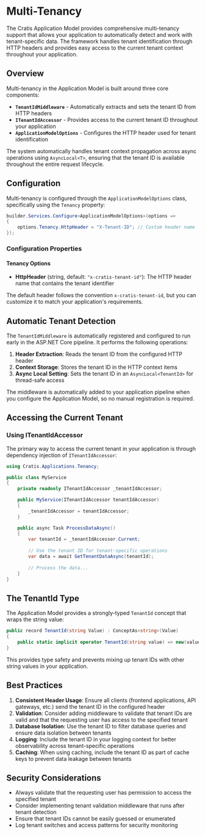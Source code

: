 # Multi-Tenancy

The Cratis Application Model provides comprehensive multi-tenancy support that allows your application to automatically detect and work with tenant-specific data. The framework handles tenant identification through HTTP headers and provides easy access to the current tenant context throughout your application.

## Overview

Multi-tenancy in the Application Model is built around three core components:

- **`TenantIdMiddleware`** - Automatically extracts and sets the tenant ID from HTTP headers
- **`ITenantIdAccessor`** - Provides access to the current tenant ID throughout your application
- **`ApplicationModelOptions`** - Configures the HTTP header used for tenant identification

The system automatically handles tenant context propagation across async operations using `AsyncLocal<T>`, ensuring that the tenant ID is available throughout the entire request lifecycle.

## Configuration

Multi-tenancy is configured through the `ApplicationModelOptions` class, specifically using the `Tenancy` property:

```csharp
builder.Services.Configure<ApplicationModelOptions>(options =>
{
    options.Tenancy.HttpHeader = "X-Tenant-ID"; // Custom header name
});
```

### Configuration Properties

#### Tenancy Options

- **HttpHeader** (string, default: `"x-cratis-tenant-id"`): The HTTP header name that contains the tenant identifier

The default header follows the convention `x-cratis-tenant-id`, but you can customize it to match your application's requirements.

## Automatic Tenant Detection

The `TenantIdMiddleware` is automatically registered and configured to run early in the ASP.NET Core pipeline. It performs the following operations:

1. **Header Extraction**: Reads the tenant ID from the configured HTTP header
2. **Context Storage**: Stores the tenant ID in the HTTP context items
3. **Async Local Setting**: Sets the tenant ID in an `AsyncLocal<TenantId>` for thread-safe access

The middleware is automatically added to your application pipeline when you configure the Application Model, so no manual registration is required.

## Accessing the Current Tenant

### Using ITenantIdAccessor

The primary way to access the current tenant in your application is through dependency injection of `ITenantIdAccessor`:

```csharp
using Cratis.Applications.Tenancy;

public class MyService
{
    private readonly ITenantIdAccessor _tenantIdAccessor;

    public MyService(ITenantIdAccessor tenantIdAccessor)
    {
        _tenantIdAccessor = tenantIdAccessor;
    }

    public async Task ProcessDataAsync()
    {
        var tenantId = _tenantIdAccessor.Current;
        
        // Use the tenant ID for tenant-specific operations
        var data = await GetTenantDataAsync(tenantId);
        
        // Process the data...
    }
}
```

## The TenantId Type

The Application Model provides a strongly-typed `TenantId` concept that wraps the string value:

```csharp
public record TenantId(string Value) : ConceptAs<string>(Value)
{
    public static implicit operator TenantId(string value) => new(value);
}
```

This provides type safety and prevents mixing up tenant IDs with other string values in your application.

## Best Practices

1. **Consistent Header Usage**: Ensure all clients (frontend applications, API gateways, etc.) send the tenant ID in the configured header
2. **Validation**: Consider adding middleware to validate that tenant IDs are valid and that the requesting user has access to the specified tenant
3. **Database Isolation**: Use the tenant ID to filter database queries and ensure data isolation between tenants
4. **Logging**: Include the tenant ID in your logging context for better observability across tenant-specific operations
5. **Caching**: When using caching, include the tenant ID as part of cache keys to prevent data leakage between tenants

## Security Considerations

- Always validate that the requesting user has permission to access the specified tenant
- Consider implementing tenant validation middleware that runs after tenant detection
- Ensure that tenant IDs cannot be easily guessed or enumerated
- Log tenant switches and access patterns for security monitoring
